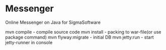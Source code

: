 # Messenger
Online Messenger on Java for SigmaSoftware

mvn compile - compile source code
mvn install - packing to war-file(or use package command)
mvn flyway:migrate - initial DB
mvn jetty:run - start jetty-runner in console

